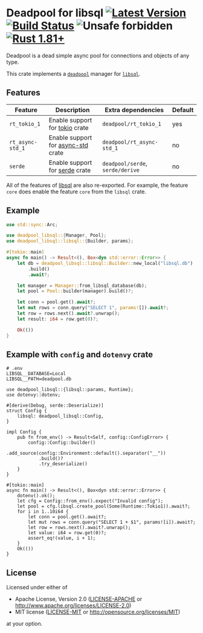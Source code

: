 # Deadpool for libsql [![Latest Version](https://img.shields.io/crates/v/deadpool-libsql.svg)](https://crates.io/crates/deadpool-libsql) [![Build Status](https://img.shields.io/github/actions/workflow/status/deadpool-rs/deadpool/deadpool-libsql.yml?branch=main)](https://github.com/deadpool-rs/deadpool/actions/workflows/deadpool-libsql.yml?query=branch%3Amain) ![Unsafe forbidden](https://img.shields.io/badge/unsafe-forbidden-success.svg "Unsafe forbidden") [![Rust 1.81+](https://img.shields.io/badge/rustc-1.81+-lightgray.svg "Rust 1.81+")](https://blog.rust-lang.org/2023/12/28/Rust-1.81.0.html)

Deadpool is a dead simple async pool for connections and objects
of any type.

This crate implements a [`deadpool`](https://crates.io/crates/deadpool)
manager for [`libsql`](https://crates.io/crates/libsql).

## Features

| Feature          | Description                                                           | Extra dependencies               | Default |
| ---------------- | --------------------------------------------------------------------- | -------------------------------- | ------- |
| `rt_tokio_1`     | Enable support for [tokio](https://crates.io/crates/tokio) crate      | `deadpool/rt_tokio_1`            | yes     |
| `rt_async-std_1` | Enable support for [async-std](https://crates.io/crates/async-std) crate | `deadpool/rt_async-std_1`        | no      |
| `serde`          | Enable support for [serde](https://crates.io/crates/serde) crate      | `deadpool/serde`, `serde/derive` | no      |

All of the features of [libsql](https://crates.io/crates/libsql) are also re-exported.
For example, the feature `core` does enable the feature `core` from the `libsql` crate.

## Example

```rust
use std::sync::Arc;

use deadpool_libsql::{Manager, Pool};
use deadpool_libsql::libsql::{Builder, params};

#[tokio::main]
async fn main() -> Result<(), Box<dyn std::error::Error>> {
    let db = deadpool_libsql::libsql::Builder::new_local("libsql.db")
        .build()
        .await?;

    let manager = Manager::from_libsql_database(db);
    let pool = Pool::builder(manager).build()?;

    let conn = pool.get().await?;
    let mut rows = conn.query("SELECT 1", params![]).await?;
    let row = rows.next().await?.unwrap();
    let result: i64 = row.get(0)?;

    Ok(())
}
```

## Example with `config` and `dotenvy` crate

```env
# .env
LIBSQL__DATABASE=Local
LIBSQL__PATH=deadpool.db
```

```rust,ignore
use deadpool_libsql::{libsql::params, Runtime};
use dotenvy::dotenv;

#[derive(Debug, serde::Deserialize)]
struct Config {
    libsql: deadpool_libsql::Config,
}

impl Config {
    pub fn from_env() -> Result<Self, config::ConfigError> {
        config::Config::builder()
            .add_source(config::Environment::default().separator("__"))
            .build()?
            .try_deserialize()
    }
}

#[tokio::main]
async fn main() -> Result<(), Box<dyn std::error::Error>> {
    dotenv().ok();
    let cfg = Config::from_env().expect("Invalid config");
    let pool = cfg.libsql.create_pool(Some(Runtime::Tokio1)).await?;
    for i in 1..10i64 {
        let conn = pool.get().await?;
        let mut rows = conn.query("SELECT 1 + $1", params![i]).await?;
        let row = rows.next().await?.unwrap();
        let value: i64 = row.get(0)?;
        assert_eq!(value, i + 1);
    }
    Ok(())
}
```

## License

Licensed under either of

- Apache License, Version 2.0 ([LICENSE-APACHE](LICENSE-APACHE) or <http://www.apache.org/licenses/LICENSE-2.0>)
- MIT license ([LICENSE-MIT](LICENSE-MIT) or <http://opensource.org/licenses/MIT>)

at your option.
